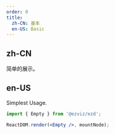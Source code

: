 ```yaml
---
order: 0
title:
  zh-CN: 基本
  en-US: Basic
---
```


## zh-CN

简单的展示。

## en-US

Simplest Usage.

```jsx
import { Empty } from '@ezviz/ezd';

ReactDOM.render(<Empty />, mountNode);
```
